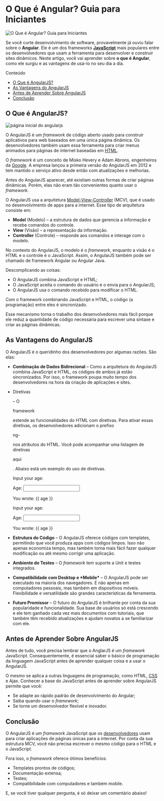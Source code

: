 # O Que é Angular? Guia para Iniciantes

![O Que é Angular? Guia para Iniciantes](https://www.hostinger.com.br/tutoriais/wp-content/uploads/sites/12/2019/11/O-Que-%C3%A9-Angular-Guia-para-Iniciantes.png)

Se você curte desenvolvimento de software, provavelmente já ouviu falar sobre o **Angular**. Ele é um dos frameworks [**JavaScript**](https://www.hostinger.com.br/tutoriais/o-que-e-javascript/) mais populares entre os desenvolvedores que usam a ferramenta para desenvolver e construir sites dinâmicos. Neste artigo, você vai aprender sobre **o que é Angular**, como ele surgiu e as vantagens de usá-lo no seu dia a dia.

Conteúdo

- [O Que é AngularJS?](https://www.hostinger.com.br/tutoriais/o-que-e-angular#O-Que-e-AngularJS)
- [As Vantagens do AngularJS](https://www.hostinger.com.br/tutoriais/o-que-e-angular#As-Vantagens-do-AngularJS)
- [Antes de Aprender Sobre AngularJS](https://www.hostinger.com.br/tutoriais/o-que-e-angular#Antes-de-Aprender-Sobre-AngularJS)
- [Conclusão](https://www.hostinger.com.br/tutoriais/o-que-e-angular#Conclusao)

## **O Que é AngularJS?**

![página inicial do angularjs](https://lh6.googleusercontent.com/rIfflcoaDLMz3am1x4N28xcDuemiRJZQkwSROydZEDbRzc8Tdy7CZfyr-FiVNtA7dOEjhibtFTbIwC8G-IGZXbTr6gf8A2sr2u5jR6XUbhst_ANQ1RbvVjv0XNqikvT2AdsLZkw)

O AngularJS é um *framework* de código aberto usado para construir aplicativos para web baseados em uma única página dinâmica. Os desenvolvedores também usam essa ferramenta para criar menus animados para páginas de internet baseadas em [HTML](https://www.000webhost.com/blog/best-places-to-learn-html).  

O *framework* é um conceito de Misko Hevery e Adam Abrons, engenheiros da [Google](https://www.google.com.br/). A empresa lançou a primeira versão do AngularJS em 2012 e tem mantido o serviço ativo desde então com atualizações e melhorias. 

Antes do AngularJS aparecer, até existiam outras formas de criar páginas dinâmicas. Porém, elas não eram tão convenientes quanto usar o *framework*. 

O AngularJS usa a arquitetura [Model-View-Controller](https://pt.wikipedia.org/wiki/MVC) (MCV), que é usado no desenvolvimento de apps para a internet. Esse tipo de arquitetura consiste em:

- **Model** (Modelo) – a estrutura de dados que gerencia a informação e recebe comandos do controle.
- **View** (Visão) – a representação da informação.
- **Controller** (Controle) – responde aos comandos e interage com o modelo.

No contexto do AngularJS, o modelo é o *framework*, enquanto a visão é o HTML e o controle é o JavaScript. Assim, o AngularJS também pode ser chamado de framework Angular ou Angular Java. 

Descomplicando as coisas:

- O AngularJS combina JavaScript e HTML;
- O JavaScript aceita o comando do usuário e o envia para o AngularJS;
- O AngularJS usa o comando recebido para modificar o HTML.

Com o framework combinando JavaScript e HTML, o código (a programação) entre eles é sincronizado. 

Esse mecanismo torna o trabalho dos desenvolvedores mais fácil porque ele reduz a quantidade de código necessária para escrever uma sintaxe e criar as páginas dinâmicas. 

## **As Vantagens do AngularJS**

O AngularJS é o queridinho dos desenvolvedores por algumas razões. São elas:

- **Combinação de Dados Bidirecional** – Como a arquitetura do AngularJS combina JavaScript e HTML, os códigos de ambos já estão sincronizados. Por isso, o framework poupa muito tempo dos desenvolvedores na hora da criação de aplicações e sites.

- Diretivas

   

  – O

   

  framework

   

  estende as funcionalidades do HTML com diretivas. Para ativar essas diretivas, os desenvolvedores adicionam o prefixo

   

  ng-

   

  nos atributos do HTML. Você pode acompanhar uma listagem de diretivas

   

  aqui

  . Abaixo está um exemplo do uso de diretivas.

  <!DOCTYPE html>

  <html>

  <script src="https://ajax.googleapis.com/ajax/libs/angularjs/1.6.9/angular.min.js"></script>

  <body>

  <div ng-app="" ng-init="age='20'">

  <p>Input your age:</p>

  <p>Age: <input type="text" ng-model="age"></p>

  <p>You wrote: {{ age }}</p>

  </div>

  </body>

  </html>

  <!DOCTYPE html>

  <html>

  <script src="https://ajax.googleapis.com/ajax/libs/angularjs/1.6.9/angular.min.js"></script>

  <body>

  <div ng-app="" ng-init="age='20'">

  <p>Input your age:</p>

  <p>Age: <input type="text" ng-model="age"></p>

  <p>You wrote: {{ age }}</p>

  </div>

  </body>

  </html>  

- **Estrutura do Código** – O AngularJS oferece códigos com templates, permitindo que você produza apps com códigos limpos. Isso não apenas economiza tempo, mas também torna mais fácil fazer qualquer modificação ou até mesmo corrigir uma aplicação.

- **Ambiente de Testes** – O *framework* tem suporte a Unit e testes integrados. 

- **Compatibilidade com Desktop e \*Mobile\*** – O AngularJS pode ser executado na maioria dos navegadores. E não apenas em computadores pessoais, mas também em dispositivos móveis. Flexibilidade e versatilidade são grandes características da ferramenta. 

- **Futuro Promissor** – O futuro do AngularJS é brilhante por conta da sua popularidade e funcionalidade. Sua base de usuários só está crescendo e ele tem ganhado cada vez mais documentos com tutoriais, que também têm recebido atualizações e ajudam novatos a se familiarizar com ele. 

## **Antes de Aprender Sobre AngularJS**

Antes de tudo, você precisa lembrar que o AnglarJS é um *framework* JavaScript. Consequentemente, é essencial saber o básico de programação da linguagem JavaScript antes de aprender qualquer coisa e a usar o AngularJS.

O mesmo se aplica a outras linguagens de programação, como HTML, [CSS](https://www.hostinger.com.br/tutoriais/o-que-e-css-guia-basico-de-css/) e Ajax. Conhecer a base do JavaScript antes de aprender sobre AngularJS permite que você:

- Se adapte ao rápido padrão de desenvolvimento do Angular;
- Saiba quando usar o *framework*;
- Se torne um desenvolvedor flexível e inovador.

## **Conclusão**

O AngularJS é um *framework* JavaScript que os [desenvolvedores](https://www.hostinger.com.br/tutoriais/como-ser-um-desenvolvedor-web/) usam para criar aplicações de páginas únicas para a internet. Por conta da sua estrutura MCV, você não precisa escrever o mesmo código para o HTML e o JavaScript. 

Fora isso, o *framework* oferece ótimos benefícios:

- Templates prontos de códigos;
- Documentação extensa;
- Testes;
- Compatibilidade com computadores e também mobile.

E, se você tiver qualquer pergunta, é só deixar um comentário abaixo!